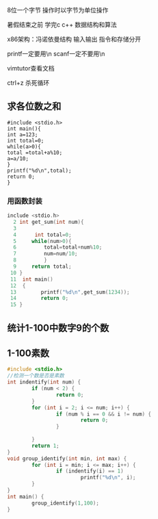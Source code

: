  8位一个字节 操作时以字节为单位操作

 暑假结束之前 学完c c++ 数据结构和算法

 x86架构：冯诺依曼结构  输入输出 指令和存储分开

 printf一定要用\n scanf一定不要用\n

 vimtutor查看文档

 ctrl+z 杀死循环

##  求各位数之和

```Plain
#include <stdio.h>
int main(){
int a=123;
int total=0;
while(a>0){
total =total+a%10;
a=a/10;
}
printf("%d\n",total);
return 0;
}
```

###  用函数封装

```C
include <stdio.h>
  2 int get_sum(int num){
  3     
  4      int total=0;
  5     while(num>0){
  6         total=total+num%10;
  7         num=num/10;
  8         }
  9     return total;
 10 }
 11  int main()
 12  {
 13        printf("%d\n",get_sum(1234));
 14        return 0;
 15 }
```

## 统计1-100中数字9的个数

## 1-100素数

```C
#include <stdio.h>
//检测一个数是否是素数
int indentify(int num) {
        if (num < 2) {
                return 0;
        }
        for (int i = 2; i <= num; i++) {
                if (num % i == 0 && i != num) {
                        return 0;
                }
                
        }
        return 1;
}
void group_identify(int min, int max) {
        for (int i = min; i <= max; i++) {
                if (indentify(i) == 1)
                        printf("%d\n", i);
        }
}
int main() {
        group_identify(1,100);
}
```


